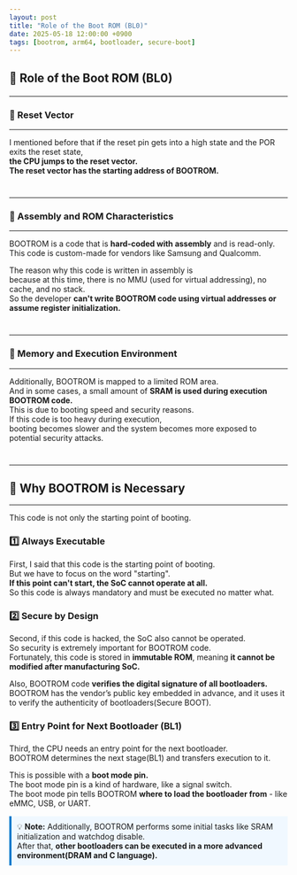 ```yaml
---
layout: post
title: "Role of the Boot ROM (BL0)"
date: 2025-05-18 12:00:00 +0900
tags: [bootrom, arm64, bootloader, secure-boot]
---
```


## 🧱 Role of the Boot ROM (BL0)
<div style="margin:20px 0;"></div>

---
### 🚀 Reset Vector
---

I mentioned before that if the reset pin gets into a high state and the POR exits the reset state,  
<span class="highlight">**the CPU jumps to the reset vector.**</span>  
<span class="highlight">**The reset vector has the starting address of BOOTROM.**</span>
<div style="margin:40px 0;"></div>

---
### 🧠 Assembly and ROM Characteristics
---
BOOTROM is a code that is **hard-coded with assembly** and is read-only.  
This code is custom-made for vendors like Samsung and Qualcomm.

The reason why this code is written in assembly is  
because at this time, there is no MMU (used for virtual addressing), no cache, and no stack.  
So the developer **can't write BOOTROM code using virtual addresses or assume register initialization.**
<div style="margin:40px 0;"></div>

---
### 🧭 Memory and Execution Environment
---

Additionally, BOOTROM is mapped to a limited ROM area.  
And in some cases, a small amount of **SRAM is used during execution BOOTROM code.**  
This is due to booting speed and security reasons.  
If this code is too heavy during execution,  
booting becomes slower and the system becomes more exposed to potential security attacks.
<div style="margin:40px 0;"></div>

---
## 🎯 Why BOOTROM is Necessary
---

This code is not only the starting point of booting.
<div style="margin:20px 0;"></div>

### 1️⃣ Always Executable

First, I said that this code is the starting point of booting.  
But we have to focus on the word "starting".  
**If this point can't start, the SoC cannot operate at all.**  
So this code is always mandatory and must be executed no matter what.
<div style="margin:20px 0;"></div>

### 2️⃣ Secure by Design

Second, if this code is hacked, the SoC also cannot be operated.  
So security is extremely important for BOOTROM code.  
Fortunately, this code is stored in <span class="highlight">**immutable ROM**, meaning **it cannot be modified after manufacturing SoC.**</span>  

Also, BOOTROM code **verifies the digital signature of all bootloaders.**  
BOOTROM has the vendor’s public key embedded in advance, and it uses it to verify the authenticity of bootloaders(Secure BOOT).
<div style="margin:20px 0;"></div>

### 3️⃣ Entry Point for Next Bootloader (BL1)

Third, the CPU needs an entry point for the next bootloader.  
BOOTROM determines the next stage(BL1) and transfers execution to it.  

This is possible with a **boot mode pin.**  
The boot mode pin is a kind of hardware, like a signal switch.  
<span class="highlight">The boot mode pin tells BOOTROM **where to load the bootloader from**</span> - like eMMC, USB, or UART.  

<div style="background:#f0f8ff; border-left:4px solid #007acc; padding:10px; margin:15px 0;">
💡 <strong>Note:</strong> Additionally, BOOTROM performs some initial tasks like SRAM initialization and watchdog disable.<br>
After that, <strong>other bootloaders can be executed in a more advanced environment(DRAM and C language).</strong>
</div>
